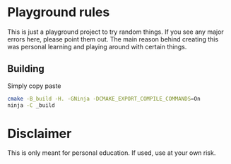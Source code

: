 # Playground rules

This is just a playground project to try random things.
If you see any major errors here, please point them out.
The main reason behind creating this was personal learning and playing around with certain things.

## Building
Simply copy paste

```bash
cmake -B_build -H. -GNinja -DCMAKE_EXPORT_COMPILE_COMMANDS=On
ninja -C _build
```

# Disclaimer
This is only meant for personal education.
If used, use at your own risk.
